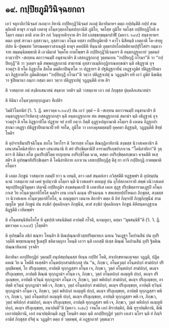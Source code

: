 <h1>๑๙. กปฺปิยภูมิวินิจฺฉยกถา</h1>
<p> เอวํ   จตุกาลิกวินิจฺฉยํ กเถตฺวา อิทานิ กปฺปิยกุฎิวินิจฺฉยํ กเถตุํ ติอาทิมาหฯ ตตฺถ กปฺปนฺตีติ  กปฺป สามตฺถิเยติ ธาตุฯ ภวนฺติ เอตาสุ อโนฺตวุตฺถอโนฺตปกฺกานีติ ภูมิโย, จตโสฺส ภูมิโย  จตโสฺส กปฺปิยกุฎิโยติ อโตฺถฯ กตมา ตาติ อาห ติฯ กถํ วิญฺญายติจฺจาห ติฯ อิทํ เภสชฺชกฺขนฺธกปาฬิํ (มหาว. ๒๙๕) สนฺธายาหฯ ตตฺถ อุทฺธํ สาวนา อุสฺสาวนา, อุสฺสาวนา อโนฺต ยสฺสา กปฺปิยภูมิยาติ ฯ คาโว นิสีทนฺติ เอตฺถาติ  โค-สทฺทูปปท นิ-ปุพฺพสท วิสรณคตฺยาวสาเนสูติ ธาตุฯ คหปตีหิ ทินฺนาติ  อุตฺตรปทโลปตติยาตปฺปุริโสยํฯ กมฺมวาจาย สมฺมนฺนิตพฺพาติ ติ เอวมิมาสํ วิคฺคโห กาตโพฺพฯ ติ กปฺปิยกุฎิวินิจฺฉเยฯ ติ อนฺธกฎฺฐกถายํ วุตฺตนยํ อวตฺวาปิฯ -สเทฺทน ตถาวจนมฺปิ อนุชานาติฯ ติ เสสอฎฺฐกถาสุ วุตฺตนเยน ‘‘กปฺปิยกุฎิํ กโรมา’’ติ วา ‘‘กปฺปิยกุฎี’’ติ วา วุเตฺตฯ นฺติ สพฺพอฎฺฐกถานํ สาธารณํ อุสฺสาวนนฺติกกุฎิกรณลกฺขณํฯ นฺติ อธิฎฺฐานํ อุจฺจวตฺถุํฯ ติ ยโต อิฎฺฐกโต สิลโต มตฺติกาปิณฺฑโต วา ปฎฺฐายฯ ติ ปฐมิฎฺฐกาทีนํ เหฎฺฐาภูมิยํ ปติฎฺฐาปิยมานา อิฎฺฐกาทโย ภูมิคติกตฺตา ‘‘กปฺปิยกุฎิํ กโรมา’’ติ วตฺวา ปติฎฺฐาเปตุํ น วฎฺฎนฺติฯ ยทิ เอวํ ภูมิยํ นิขณิตฺวา ฐปิยมานา ถมฺภา กสฺมา ตถา วตฺวา ปติฎฺฐาเปตุํ วฎฺฎนฺตีติ อาห ติฯ</p>


<p>ติ  วาสตฺถาย กตํ สงฺฆิกเสนาสนํ สนฺธาย วทติฯ นฺติ วาสตฺถาย เอว กตํ ภิกฺขุสฺส ปุคฺคลิกเสนาสนํฯ</p>


<p> ติ อิมินา อโนฺตวุตฺถทุกฺกฎเมว ทีเปติฯ</p>


<p>วิมติวิโนทนิยํ (วิ. วิ. ฎี. มหาวคฺค ๒.๒๙๕) ปน เอวํ วุตฺตํ – ติ -สเทฺทน ตถาวจนมฺปิ อนุชานาติฯ ติ อนฺธกฎฺฐกถาวิรหิตาสุ เสสฎฺฐกถาสุฯ นฺติ อนฺธกฎฺฐกถาย สห สพฺพฎฺฐกถานํ สมานํฯ นฺติ อธิฎฺฐานํ อุจฺจวตฺถุํฯ  ติ ยโต อิฎฺฐกาทิโต ปฎฺฐาย จยํ อาทิํ กตฺวา ภิตฺติํ อุฎฺฐาเปตุกามาติ อโตฺถฯ ติ เอเตน อิฎฺฐกปาสาณา เหฎฺฐา ปติฎฺฐาปิยมานาปิ ยทิ จยโต, ภูมิโต วา เอกงฺคุลมตฺตมฺปิ อุคฺคตา ติฎฺฐนฺติ, วฎฺฎนฺตีติ สิทฺธํ โหติฯ</p>


<p>ติ อุปจารสีมาปริจฺฉิโนฺน สกโล วิหาโรฯ ติ วิหารสฺส อโนฺต ติณกุฎิอาทิกานิ สงฺฆสฺส นิวาสเคหานิฯ ติ เสนาสนโคนิสาทิกา นามฯ เสนาสนานิ หิ สยํ ปริกฺขิตฺตานิปิ อารามปริเกฺขปาภาเวน ‘‘โคนิสาทิกา’’ติ วุตฺตาฯ ติ อิมินา ตโต อูนปริกฺขิโตฺต เยภุเยฺยน อปริกฺขิโตฺต นาม, ตสฺมา อปริกฺขิตฺตสงฺขเมว คจฺฉตีติ ทเสฺสติฯ ติ อุปฑฺฒาทิปริกฺขิเตฺตฯ ติ โคนิสาทิกาย อภาเวน เสสกปฺปิยกุฎีสุ ตีสุ ยา กาจิ กปฺปิยกุฎิ กาตพฺพาติ อโตฺถฯ</p>


<p>ติ เอตฺถ ภิกฺขูนํ วาสตฺถาย กตมฺปิ ยาว น เทนฺติ, ตาว เตสํ สนฺตกํเยว ภวิสฺสตีติ ทฎฺฐพฺพํฯ   ติ อุปสมฺปนฺนานํ วาสตฺถาย กตํ เคหํ ฐเปตฺวาติ อโตฺถฯ นฺติ นิวาสเคหํฯ ตทญฺญํ ปน อุโปสถาคาราทิ สพฺพํ อนิวาสเคหํ จตุกปฺปิยภูมิวิมุตฺตา ปญฺจมี กปฺปิยภูมิฯ สงฺฆสนฺตเกปิ หิ เอตาทิเส เคเห สุฎฺฐุ ปริกฺขิตฺตารามเฎฺฐปิ อโพฺภกาเส วิย อโนฺตวุตฺถาทิโทโส นตฺถิฯ เยน เกนจิ ฉเนฺน ปริจฺฉเนฺน จ สหเสยฺยปฺปโหนเก ภิกฺขุสฺส, สงฺฆสฺส วา นิวาสเคเห อโนฺตวุตฺถาทิโทโส, น อญฺญตฺถฯ เตนาห ติอาทิฯ ตตฺถ ติ อิทํ กิญฺจาปิ ภิกฺขุภิกฺขุนีนํ สามญฺญโต วุตฺตํ ภิกฺขูนํ ปน สงฺฆิกํ ปุคฺคลิกญฺจ ภิกฺขุนีนํ, ตาสํ สงฺฆิกํ ปุคฺคลิกญฺจ ภิกฺขูนํ คิหิสนฺตกฎฺฐาเน ติฎฺฐตีติ เวทิตพฺพํฯ</p>


<p>ติ อโนฺตสนฺนิหิตโทโส หิ มุขปฺปเวสนนิมิตฺตํ อาปตฺติํ กโรติ, นาญฺญถา, ตสฺมา ‘‘มุขสนฺนิธี’’ติ (วิ. วิ. ฎี. มหาวคฺค ๒.๒๙๕) วุโตฺตติฯ</p>


<p>ติ อุปฑฺฒโต อธิกํ ขณฺฑา โหนฺติฯ ติ ติณปณฺณาทิวสฺสปริตฺตายเก ฉทเน วินเฎฺฐฯ โคปานสีนํ ปน อุปริ วลฺลีหิ พทฺธทเณฺฑสุ ฐิเตสุปิ  ชหิตวตฺถุกา โหนฺติ เอวฯ นฺติ เอกสฺมิํ ปเสฺส ติณฺณํ โคปานสีนํ อุปริ ฐิตติณปณฺณาทิฉทนํ วุจฺจติฯ</p>


<p> ติอาทินา อกปฺปิยกุฎิยํ วุตฺถมฺปิ อนุปสมฺปนฺนสฺส ทิเนฺน กปฺปิยํ โหติ, สาเปกฺขทานเญฺจตฺถ วฎฺฎติ, ปฎิคฺคหณํ วิย น โหตีติ ทเสฺสติฯ อโนฺตปกฺกสามํปเกฺกสุ ปน ‘‘น, ภิกฺขเว, อโนฺตวุตฺถํ อโนฺตปกฺกํ สามํปกฺกํ ปริภุญฺชิตพฺพํ, โย ปริภุเญฺชยฺย, อาปตฺติ ทุกฺกฎสฺสฯ อโนฺต เจ, ภิกฺขเว, วุตฺถํ อโนฺตปกฺกํ  สามํปกฺกํ, ตเญฺจ ปริภุเญฺชยฺย, อาปตฺติ ติณฺณํ ทุกฺกฎานํฯ อโนฺต เจ, ภิกฺขเว, วุตฺถํ อโนฺตปกฺกํ อเญฺญหิ ปกฺกํ, ตเญฺจ ปริภุเญฺชยฺย, อาปตฺติ ทฺวินฺนํ ทุกฺกฎานํฯ อโนฺต เจ, ภิกฺขเว, วุตฺถํ พหิปกฺกํ สามํปกฺกํ, ตเญฺจ ปริภุเญฺชยฺย, อาปตฺติ ทฺวินฺนํ ทุกฺกฎานํฯ พหิ เจ, ภิกฺขเว, วุตฺถํ อโนฺตปกฺกํ สามํปกฺกํ, ตเญฺจ ปริภุเญฺชยฺย, อาปตฺติ ทฺวินฺนํ ทุกฺกฎานํฯ อโนฺต เจ, ภิกฺขเว, วุตฺถํ พหิปกฺกํ อเญฺญหิ ปกฺกํ, ตเญฺจ ปริภุเญฺชยฺย, อาปตฺติ ทุกฺกฎสฺสฯ พหิ เจ, ภิกฺขเว, วุตฺถํ อโนฺตปกฺกํ อเญฺญหิ ปกฺกํ, ตเญฺจ ปริภุเญฺชยฺย, อาปตฺติ ทุกฺกฎสฺสฯ พหิ เจ, ภิกฺขเว, วุตฺถํ พหิปกฺกํ สามํปกฺกํ, ตเญฺจ ปริภุเญฺชยฺย, อาปตฺติ ทุกฺกฎสฺสฯ พหิ เจ, ภิกฺขเว, วุตฺถํ พหิปกฺกํ อเญฺญหิ ปกฺกํ, ตเญฺจ ปริภุเญฺชยฺย, อนาปตฺตี’’ติ (มหาว. ๒๗๔) วจนโต เอกํ ติราปตฺติกํ, ตีณิ ทุราปตฺติกานิ, ตีณิ เอกาปตฺติกานิ, เอกํ อนาปตฺติกนฺติ อฎฺฐ โหนฺติฯ ตตฺถ นฺติ อกปฺปิยกุฎิยํ วุตฺถํฯ  เอเสว นโยฯ นฺติ ยํ กิญฺจิ อามิสํ ภิกฺขุสฺส ปจิตุํ น วฎฺฎติฯ ตตฺถ ยํ วตฺตพฺพํ, ตํ อฎฺฐกถายํ วุตฺตเมวฯ</p>

</p>

</p>

</p>






